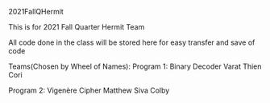 2021FallQHermit

This is for 2021 Fall Quarter Hermit Team

All code done in the class will be stored here for easy transfer and save of code 

Teams(Chosen by Wheel of Names):
Program 1: Binary Decoder
Varat
Thien
Cori

Program 2: Vigenère Cipher
Matthew
Siva
Colby
